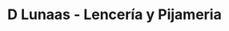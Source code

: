 ---
title: "D Lunaas - Lencería y Pijameria"
url: /yantzaza-zamora-chinchipe/d-lunaas-lenceria-y-pijameria/
shop: ropa
---